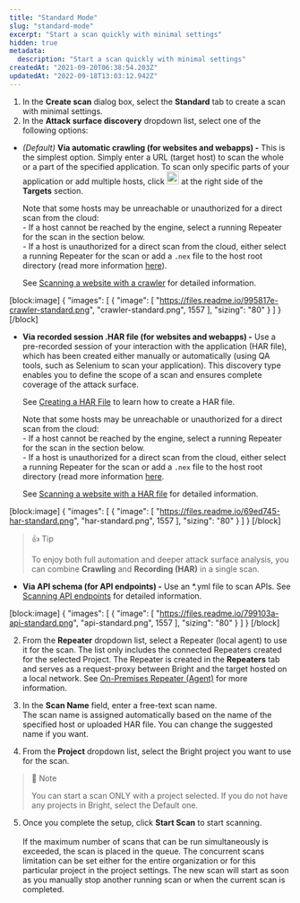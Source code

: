 ```yaml
---
title: "Standard Mode"
slug: "standard-mode"
excerpt: "Start a scan quickly with minimal settings"
hidden: true
metadata: 
  description: "Start a scan quickly with minimal settings"
createdAt: "2021-09-20T06:38:54.203Z"
updatedAt: "2022-09-18T13:03:12.942Z"
---
```

1. In the **Create scan** dialog box, select the **Standard** tab to create a scan with minimal settings.
2. In the **Attack surface discovery** dropdown list, select one of the following options:

- _(Default)_ **Via automatic crawling (for websites and webapps) -** This is the simplest option. Simply enter a URL (target host) to scan the whole or a part of the specified application. To scan only specific parts of your application or add multiple hosts, click <img src="https://files.readme.io/bad6a00-plus-dark.png" width="22" height="23"> at the right side  of the **Targets** section. 

     Note that some hosts may be unreachable or unauthorized for a direct scan from the cloud:  
      - If a host cannot be reached by the engine, select a running Repeater for the scan in the section below.  
      - If a host is unauthorized for a direct scan from the cloud, either select a running Repeater for the scan or add a `.nex` file to the host root directory (read more information [here](/docs/manage-your-organization#define-the-hosts-authorized-for-scanning)). 

    See [Scanning a website with a crawler](/docs/crawler) for detailed information.

[block:image]
{
  "images": [
    {
      "image": [
        "https://files.readme.io/995817e-crawler-standard.png",
        "crawler-standard.png",
        1557
      ],
      "sizing": "80"
    }
  ]
}
[/block]



- **Via recorded session .HAR file (for websites and webapps) -** Use a pre-recorded session of your interaction with the application (HAR file), which has been created either manually or automatically (using QA tools, such as Selenium to scan your application). This discovery type enables you to define the scope of a scan and ensures complete coverage of the attack surface.

    See [Creating a HAR File](/docs/creating-a-har-file) to learn how to create a HAR file.

    Note that some hosts may be unreachable or unauthorized for a direct scan from the cloud:  
      - If a host cannot be reached by the engine, select a running Repeater for the scan in the section below.  
      - If a host is unauthorized for a direct scan from the cloud, either select a running Repeater for the scan or add a `.nex` file to the host root directory (read more information [here](/docs/manage-your-organization#define-the-hosts-authorized-for-scanning).

     See [Scanning a website with a HAR file](/docs/scanning-with-a-har) for detailed information.

[block:image]
{
  "images": [
    {
      "image": [
        "https://files.readme.io/69ed745-har-standard.png",
        "har-standard.png",
        1557
      ],
      "sizing": "80"
    }
  ]
}
[/block]



> 👍 Tip
> 
> To enjoy both full automation and deeper attack surface analysis, you can combine **Crawling** and **Recording (HAR)** in a single scan.

- **Via API schema (for API endpoints) -** Use an \*.yml file to scan APIs. See [Scanning API endpoints](/docs/scanning-api-endpoints) for detailed information.

[block:image]
{
  "images": [
    {
      "image": [
        "https://files.readme.io/799103a-api-standard.png",
        "api-standard.png",
        1557
      ],
      "sizing": "80"
    }
  ]
}
[/block]



2. From the **Repeater** dropdown list, select a Repeater (local agent) to use it for the scan. The list only includes the connected Repeaters created for the selected Project. The Repeater is created in the **Repeaters** tab and serves as a request-proxy between Bright and the target hosted on a local network.  See [On-Premises Repeater (Agent)](/docs/on-premises-repeater-local-agent) for more information. 

3. In the **Scan Name** field, enter a free-text scan name.  
   The scan name is assigned automatically based on the name of the specified host or uploaded HAR file. You can change the suggested name if you want.

4. From the **Project** dropdown list, select the Bright project you want to use for the scan.

> 📘 Note
> 
> You can start a scan ONLY with a project selected. If you do not have any projects in Bright, select the Default one.

5. Once you complete the setup, click **Start Scan** to start scanning.<br>  
   If the maximum number of scans that can be run simultaneously is exceeded, the scan is placed in the queue. The concurrent scans limitation can be set either for the entire organization or for this particular project in the project settings. The new scan will start as soon as you manually stop another running scan or when the current scan is completed.